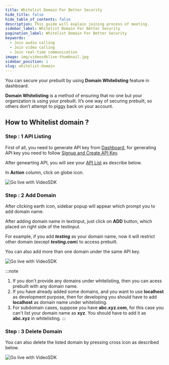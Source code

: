 ```yaml
---
title: Whitelist Domain For Better Security
hide_title: false
hide_table_of_contents: false
description: This guide will explain joining process of meeting.
sidebar_label: Whitelist Domain For Better Security
pagination_label: Whitelist Domain For Better Security
keywords:
  - Join audio calling
  - Join video calling
  - Join real-time communication
image: img/videosdklive-thumbnail.jpg
sidebar_position: 1
slug: whitelist-domain
---
```


You can secure your prebuilt by using **Domain Whitelisting** feature in dashboard.

**Domain Whitelisting** is a method of ensuring that no one but your organization is using your prebuilt. It’s one way of securing prebuilt, so others don’t attempt to piggy back on your account.

## How to Whitelist domain ?

### Step : 1 API Listing

First of all, you need to generate API key from [Dashboard](https://app.videosdk.live/dashboard), for generating API key you need to follow [Signup and Create API Key](/docs/guide/prebuilt-video-and-audio-calling/signup-and-create-api).

After genearting API, you will see your [API List](https://app.videosdk.live/settings/api-keys) as describe below.

In **Action** column, click on globe icon.

![Go live with VideoSDK](/img/api-keys.png)

### Step : 2 Add Domain

After clicking earth icon, sidebar popup will appear which prompt you to add domain name.

After adding domain name in textinput, just click on **ADD** button, which placed on right side of the textinput.

For example, if you add _**testing**_ as your domain name, now it will restrict other domain (except _**testing.com**_) to access prebuilt.

You can also add more than one domain under the same API key.

![Go live with VideoSDK](/img/add-domain.png)

:::note

1. If you don't provide any domains under whitelisting, then you can acess prebuilt with any domain name.
2. If you have already added some domains, and you want to use **localhost** as development purpose, then for developing you should have to add **localhost** as domain name under whitelisting.
3. For subdomain cases, suppose you have **abc.xyz.com**, for this case you can't list your domain name as **xyz**. You should have to add it as **abc.xyz** in whitelisting.
   :::

### Step : 3 Delete Domain

You can also delete the listed domain by pressing cross icon as described below.

![Go live with VideoSDK](/img/delete-domain.png)
